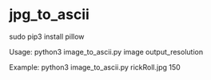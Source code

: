 # jpg_to_ascii

sudo pip3 install pillow

Usage: python3 image_to_ascii.py image output_resolution

Example: python3 image_to_ascii.py rickRoll.jpg 150
